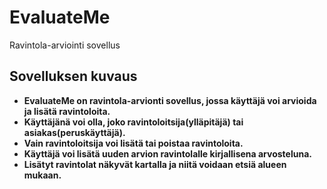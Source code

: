# EvaluateMe

Ravintola-arviointi sovellus

 ## Sovelluksen kuvaus

* **EvaluateMe on ravintola-arvionti sovellus, jossa käyttäjä voi arvioida ja lisätä ravintoloita.**
* **Käyttäjänä voi olla, joko ravintoloitsija(ylläpitäjä) tai asiakas(peruskäyttäjä).** 
* **Vain ravintoloitsija voi lisätä tai poistaa ravintoloita.** 
* **Käyttäjä voi lisätä uuden arvion ravintolalle kirjallisena arvosteluna.** 
* **Lisätyt ravintolat näkyvät kartalla ja niitä voidaan etsiä alueen mukaan.**

